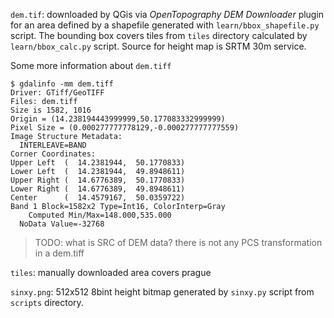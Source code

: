 `dem.tif`: downloaded by QGis via *OpenTopography DEM Downloader* plugin for an area defined by a shapefile generated with `learn/bbox_shapefile.py` script. The bounding box covers tiles from `tiles` directory calculated by `learn/bbox_calc.py` script. Source for height map is SRTM 30m service.

Some more information about `dem.tiff`

```console
$ gdalinfo -mm dem.tiff
Driver: GTiff/GeoTIFF
Files: dem.tiff
Size is 1582, 1016
Origin = (14.238194443999999,50.177083332999999)
Pixel Size = (0.000277777778129,-0.000277777777559)
Image Structure Metadata:
  INTERLEAVE=BAND
Corner Coordinates:
Upper Left  (  14.2381944,  50.1770833)
Lower Left  (  14.2381944,  49.8948611)
Upper Right (  14.6776389,  50.1770833)
Lower Right (  14.6776389,  49.8948611)
Center      (  14.4579167,  50.0359722)
Band 1 Block=1582x2 Type=Int16, ColorInterp=Gray
    Computed Min/Max=148.000,535.000
  NoData Value=-32768
```

> TODO: what is SRC of DEM data? there is not any PCS transformation in a dem.tiff


`tiles`: manually downloaded area covers prague

`sinxy.png`: 512x512 8bint height bitmap generated by `sinxy.py` script from `scripts` directory.
